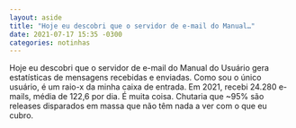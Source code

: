 ```yaml
---
layout: aside
title: "Hoje eu descobri que o servidor de e-mail do Manual…"
date: 2021-07-17 15:35 -0300
categories: notinhas
---
```

Hoje eu descobri que o servidor de e-mail do Manual do Usuário gera  estatísticas de mensagens recebidas e enviadas. Como sou o único usuário, é um raio-x da minha caixa de entrada. Em 2021, recebi 24.280 e-mails, média de 122,6 por dia. É muita coisa. Chutaria que ~95% são releases disparados em massa que não têm nada a ver com o que eu cubro.
